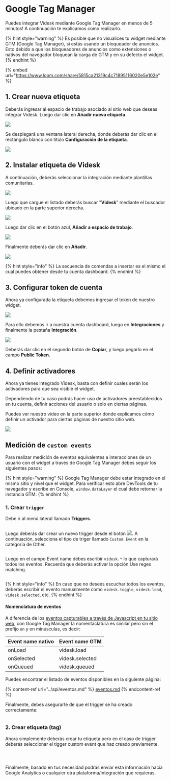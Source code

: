 # Google Tag Manager

Puedes integrar Videsk mediante Google Tag Manager en menos de 5 minutos! A continuación te explicamos como realizarlo.

{% hint style="warning" %}
Es posible que no visualices tu widget mediante GTM (Google Tag Manager), si estás usando un bloqueador de anuncios. Esto debido a que los bloqueadores de anuncios como extensiones o nativos del navegador bloquean la carga de GTM y en su defecto el widget.
{% endhint %}

{% embed url="https://www.loom.com/share/5815ca21319c4c71895116020e5e102e" %}

## 1. Crear nueva etiqueta

Deberás ingresar al espacio de trabajo asociado al sitio web que deseas integrar Videsk. Luego dar clic en **Añadir nueva etiqueta**.

![](<../../.gitbook/assets/image (44).png>)

Se desplegará una ventana lateral derecha, donde deberás dar clic en el rectángulo blanco con título **Configuración de la etiqueta**.

![](<../../.gitbook/assets/image (37).png>)

## 2. Instalar etiqueta de Videsk

A continuación, deberás seleccionar la integración mediante plantillas comunitarias.

![](<../../.gitbook/assets/image (43).png>)

Luego que cargue el listado deberás buscar "**Videsk**" mediante el buscador ubicado en la parte superior derecha.

![](<../../.gitbook/assets/image (42).png>)

Luego dar clic en el botón azul, **Añadir a espacio de trabajo**.

![](<../../.gitbook/assets/image (68).png>)

Finalmente deberás dar clic en **Añadir**.

![](<../../.gitbook/assets/image (1) (2).png>)

{% hint style="info" %}
La secuencia de comendas a insertar es el mismo el cual puedes obtener desde tu cuenta dashboard.
{% endhint %}

## 3. Configurar token de cuenta

Ahora ya configurada la etiqueta debemos ingresar el token de nuestro widget.

![](<../../.gitbook/assets/image (24).png>)

Para ello debemos ir a nuestra cuenta dashboard, luego en **Integraciones** y finalmente la pestaña **Integración**.

![](<../../.gitbook/assets/image (22) (1).png>)

Deberás dar clic en el segundo botón de **Copiar**, y luego pegarlo en el campo **Public Token**.

## 4. Definir activadores

Ahora ya tienes integrado Videsk, basta con definir cuales serán los activadores para que sea visible el widget.

Dependiendo de tu caso podrás hacer uso de activadores preestablecidos en tu cuenta, definir acciones del usuario o solo en ciertas páginas.

Puedes ver nuestro video en la parte superior donde explicamos cómo definir un activador para ciertas páginas de nuestro sitio web.

![](<../../.gitbook/assets/image (46).png>)

## Medición de `custom events`

Para realizar medición de eventos equivalentes a interacciones de un usuario con el widget a través de Google Tag Manager debes seguir los siguientes pasos:

{% hint style="warning" %}
Google Tag Manager debe estar integrado en el mismo sitio y nivel que el widget. Para verificar esto abre DevTools de tu navegador y escribe en Console, `window.dataLayer` el cual debe retornar la instancia GTM.
{% endhint %}

### 1. Crear `trigger`

Debe ir al menú lateral llamado **Triggers**.

<figure><img src="../../.gitbook/assets/image (70).png" alt=""><figcaption></figcaption></figure>

Luego deberás dar crear un nuevo trigger desde el botón ![](<../../.gitbook/assets/image (71).png>). A continuación, selecciona el tipo de triger llamado `Custom Event` en la categoría de Other.

<figure><img src="../../.gitbook/assets/image (72).png" alt=""><figcaption></figcaption></figure>

Luego en el campo Event name debes escribir `videsk.*` lo que capturará todos los eventos. Recuerda que deberás activar la opción Use regex matching.

<figure><img src="../../.gitbook/assets/image (74).png" alt=""><figcaption></figcaption></figure>

{% hint style="info" %}
En caso que no desees escuchar todos los eventos, deberás escribir el evento manualmente como `videsk.toggle`, `videsk.load`, `videsk.selected`, etc.
{% endhint %}

#### Nomenclatura de eventos

A diferencia de los [eventos capturables a través de Javascript en tu sitio web](../api/eventos.md), con Google Tag Manager la nomentaclatura es similar pero sin el prefijo `on` y en minúsculas, es decir:

| Event name nativo | Event name GTM  |
| ----------------- | --------------- |
| onLoad            | videsk.load     |
| onSelected        | videsk.selected |
| onQueued          | videsk.queued   |

Puedes encontrar el listado de eventos disponibles en la siguiente página:

{% content-ref url="../api/eventos.md" %}
[eventos.md](../api/eventos.md)
{% endcontent-ref %}

Finalmente, debes asegurarte de que el trigger se ha creado correctamente:

<figure><img src="../../.gitbook/assets/image (75).png" alt=""><figcaption></figcaption></figure>

### 2. Crear etiqueta (tag)

Ahora simplemente deberás crear tu etiqueta pero en el caso de trigger deberás seleccionar el tigger custom event que haz creado previamente.

<figure><img src="../../.gitbook/assets/image (76).png" alt=""><figcaption></figcaption></figure>

<figure><img src="../../.gitbook/assets/image (77).png" alt=""><figcaption></figcaption></figure>

<figure><img src="../../.gitbook/assets/image (78).png" alt=""><figcaption></figcaption></figure>

Finalmente, basado en tus necesidad podrás enviar esta información hacia Google Analytics o cualquier otra plataforma/integración que requieras.
